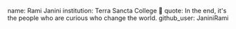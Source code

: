 name: Rami Janini
institution: Terra Sancta College 🚩
quote: In the end, it's the people who are curious who change the world.
github_user: JaniniRami
